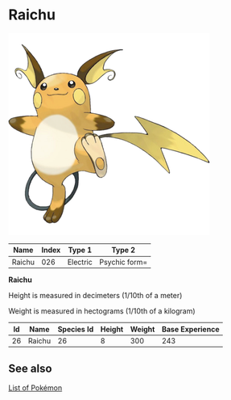 # Raichu


![Raichu](images/026.png)

| **Name** | **Index** | **Type 1** | **Type 2** |
|----|----|----|----|
| Raichu | 026 | Electric | Psychic form= |

**Raichu** 


Height is measured in decimeters (1/10th of a meter)

Weight is measured in hectograms (1/10th of a kilogram)

| **Id** | **Name** | **Species Id** | **Height** | **Weight** | **Base Experience** |
|--------|----------|----------------|------------|------------|---------------------|
| 26 | Raichu | 26 | 8 | 300 | 243 |


## See also

[List of Pokémon](../pokemon.md)
